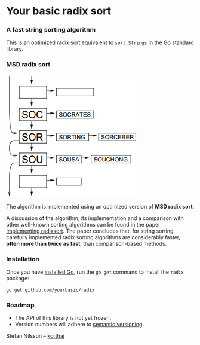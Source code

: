 # Your basic radix sort


### A fast string sorting algorithm

This is an optimized radix sort equivalent to `sort.Strings`
in the Go standard library.


### MSD radix sort

![Radix sort](res/radix.png)

The algorithm is implemented using an optimized version of **MSD radix sort**.

A discussion of the algorithm, its implementation and a comparison
with other well-known sorting algorithms can be found in the paper
[Implementing radixsort][implradix]. The paper concludes that,
for string sorting, carefully implemented radix sorting algorithms
are considerably faster, **often more than twice as fast**,
than comparison-based methods.

### Installation

Once you have [installed Go][golang-install], run the `go get` command
to install the `radix` package:

    go get github.com/yourbasic/radix


### Roadmap

* The API of this library is not yet frozen.
* Version numbers will adhere to [semantic versioning][sv].


Stefan Nilsson – [korthaj](https://github.com/korthaj)

[godoc-radix]: https://godoc.org/github.com/yourbasic/radix
[golang-install]: http://golang.org/doc/install.html
[implradix]: https://www.nada.kth.se/~snilsson/publications/Radixsort-implementation/
[sv]: http://semver.org/
